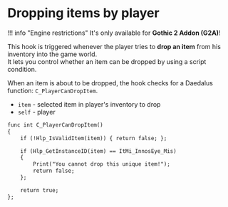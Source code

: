 # Dropping items by player

!!! info "Engine restrictions"
    It's only available for **Gothic 2 Addon (G2A)**!

This hook is triggered whenever the player tries to **drop an item** from his inventory into the game world.  
It lets you control whether an item can be dropped by using a script condition.  

When an item is about to be dropped, the hook checks for a Daedalus function: `C_PlayerCanDropItem`.

- `item` - selected item in player's inventory to drop
- `self` - player

```dae title="Example usage"
func int C_PlayerCanDropItem()
{
    if (!Hlp_IsValidItem(item)) { return false; };

    if (Hlp_GetInstanceID(item) == ItMi_InnosEye_Mis)
    {
        Print("You cannot drop this unique item!");
        return false;
    };

    return true;
};
```
